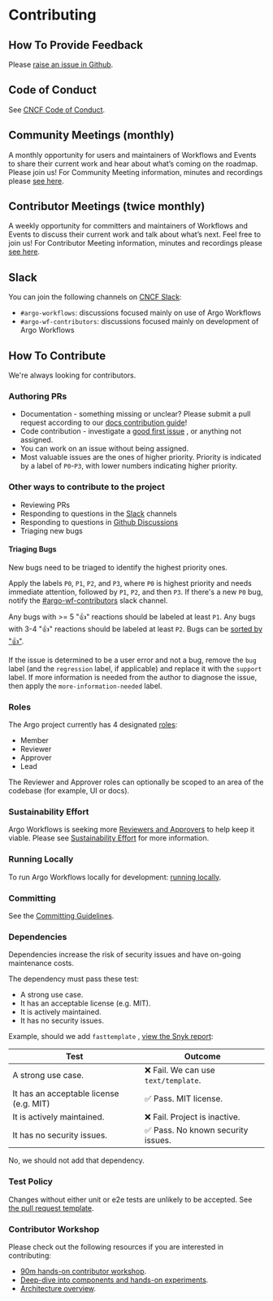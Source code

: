 # Contributing

## How To Provide Feedback

Please [raise an issue in Github](https://github.com/argoproj/argo-workflows/issues).

## Code of Conduct

See [CNCF Code of Conduct](https://github.com/cncf/foundation/blob/master/code-of-conduct.md).

## Community Meetings (monthly)

A monthly opportunity for users and maintainers of Workflows and Events to share their current work and
hear about what’s coming on the roadmap. Please join us! For Community Meeting information, minutes and recordings
please [see here](http://bit.ly/argo-wf-cmty-mtng).

## Contributor Meetings (twice monthly)

A weekly opportunity for committers and maintainers of Workflows and Events to discuss their current work and
talk about what’s next. Feel free to join us! For Contributor Meeting information, minutes and recordings
please [see here](https://bit.ly/argo-data-weekly).

## Slack

You can join the following channels on [CNCF Slack](https://argoproj.github.io/community/join-slack):
* `#argo-workflows`: discussions focused mainly on use of Argo Workflows
* `#argo-wf-contributors`: discussions focused mainly on development of Argo Workflows

## How To Contribute

We're always looking for contributors.

### Authoring PRs

* Documentation - something missing or unclear? Please submit a pull request according to our [docs contribution guide](doc-changes.md)!
* Code contribution - investigate
  a [good first issue](https://github.com/argoproj/argo-workflows/issues?q=is%3Aopen+is%3Aissue+label%3A%22good+first+issue%22)
  , or anything not assigned.
* You can work on an issue without being assigned.
* Most valuable issues are the ones of higher priority. Priority is indicated by a label of `P0`-`P3`, with lower numbers indicating higher priority.

### Other ways to contribute to the project

* Reviewing PRs
* Responding to questions in the [Slack](#slack) channels
* Responding to questions in [Github Discussions](https://github.com/argoproj/argo-workflows/discussions)
* Triaging new bugs

#### Triaging Bugs

New bugs need to be triaged to identify the highest priority ones.

Apply the labels `P0`, `P1`, `P2`, and `P3`, where `P0` is highest priority and needs immediate attention, followed by `P1`, `P2`, and then `P3`.
If there's a new `P0` bug, notify the [#argo-wf-contributors](https://cloud-native.slack.com/archives/C0510EUH90V) slack channel.

Any bugs with >= 5 "👍" reactions should be labeled at least `P1`.
Any bugs with 3-4 "👍" reactions should be labeled at least `P2`. 
Bugs can be [sorted by "👍"](https://github.com/argoproj/argo-workflows/issues?q=is%3Aissue+is%3Aopen+sort%3Areactions-%2B1-desc+label%3Abug).

If the issue is determined to be a user error and not a bug, remove the `bug` label (and the `regression` label, if applicable) and replace it with the `support` label.
If more information is needed from the author to diagnose the issue, then apply the `more-information-needed` label.


### Roles

The Argo project currently has 4 designated [roles](https://github.com/argoproj/argoproj/blob/main/community/membership.md):
- Member
- Reviewer
- Approver
- Lead

The Reviewer and Approver roles can optionally be scoped to an area of the codebase (for example, UI or docs).


### Sustainability Effort

Argo Workflows is seeking more [Reviewers and Approvers](https://github.com/argoproj/argoproj/blob/main/community/membership.md) to help keep it viable.
Please see [Sustainability Effort](../community/sustainability_effort.md) for more information.

### Running Locally

To run Argo Workflows locally for development: [running locally](running-locally.md).

### Committing

See the [Committing Guidelines](running-locally.md#committing).

### Dependencies

Dependencies increase the risk of security issues and have on-going maintenance costs.

The dependency must pass these test:

* A strong use case.
* It has an acceptable license (e.g. MIT).
* It is actively maintained.
* It has no security issues.

Example, should we add `fasttemplate`
, [view the Snyk report](https://snyk.io/advisor/golang/github.com/valyala/fasttemplate):

| Test                                    | Outcome                             |
|-----------------------------------------|-------------------------------------|
| A strong use case.                      | ❌ Fail. We can use `text/template`. |
| It has an acceptable license (e.g. MIT) | ✅ Pass. MIT license.               |
| It is actively maintained.              | ❌ Fail. Project is inactive.        |
| It has no security issues.              | ✅ Pass. No known security issues.  |

No, we should not add that dependency.

### Test Policy

Changes without either unit or e2e tests are unlikely to be accepted.
See [the pull request template](https://github.com/argoproj/argo-workflows/blob/main/.github/pull_request_template.md).

### Contributor Workshop

Please check out the following resources if you are interested in contributing:

* [90m hands-on contributor workshop](https://youtu.be/zZv0lNCDG9w).
* [Deep-dive into components and hands-on experiments](https://docs.google.com/presentation/d/1IU0a3unnr3tBRi38Zn3EHQZj3z6yvocfG9x9icRu1LE/edit?usp=sharing).
* [Architecture overview](https://github.com/argoproj/argo-workflows/blob/main/docs/architecture.md).
